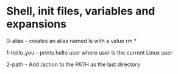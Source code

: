 # Shell, init files, variables and expansions

0-alias - creates an alias named ls with a value rm *

1-hello_you - prints hello user where user is the current Linux user

2-path - Add /action to the PATH as the last directory


